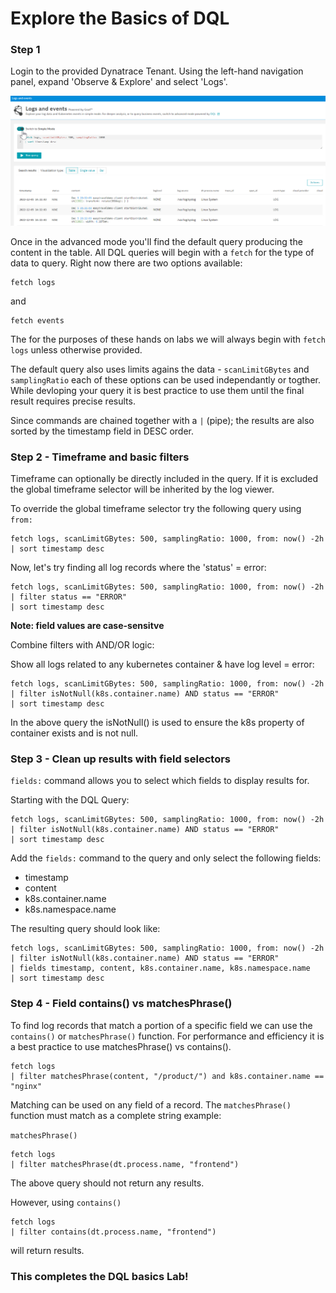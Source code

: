 # Explore the Basics of DQL

### Step 1
Login to the provided Dynatrace Tenant. Using the left-hand navigation panel, expand 'Observe & Explore' and select 'Logs'.

![Logs & Events Viewer](../../assets/images/Log%20viewer.png)

Once in the advanced mode you'll find the default query producing the content in the table. All DQL queries will begin with a `fetch` for the type of data to query. Right now there are two options available:
```
fetch logs
```
and
```
fetch events
```
The for the purposes of these hands on labs we will always begin with `fetch logs` unless otherwise provided.

The default query also uses limits agains the data - `scanLimitGBytes` and `samplingRatio` each of these options can be used independantly or togther. While devloping your query it is best practice to use them until the final result requires precise results.



Since commands are chained together with a `|` (pipe); the results are also sorted by the timestamp field in DESC order.

### Step 2 - Timeframe and basic filters

Timeframe can optionally be directly included in the query. If it is excluded the global timeframe selector will be inherited by the log viewer. 

To override the global timeframe selector try the following query using `from:`

```
fetch logs, scanLimitGBytes: 500, samplingRatio: 1000, from: now() -2h
| sort timestamp desc
```

Now, let's try finding all log records where the 'status' = error:

```
fetch logs, scanLimitGBytes: 500, samplingRatio: 1000, from: now() -2h
| filter status == "ERROR"
| sort timestamp desc
```
**Note: field values are case-sensitve**

Combine filters with AND/OR logic:

Show all logs related to any kubernetes container & have log level = error:

```
fetch logs, scanLimitGBytes: 500, samplingRatio: 1000, from: now() -2h
| filter isNotNull(k8s.container.name) AND status == "ERROR"
| sort timestamp desc
```

In the above query the isNotNull() is used to ensure the k8s property of container exists and is not null. 

### Step 3 - Clean up results with field selectors

`fields:` command allows you to select which fields to display results for. 

Starting with the DQL Query:
```
fetch logs, scanLimitGBytes: 500, samplingRatio: 1000, from: now() -2h
| filter isNotNull(k8s.container.name) AND status == "ERROR"
| sort timestamp desc
```
Add the `fields:` command to the query and only select the following fields:
- timestamp
- content
- k8s.container.name
- k8s.namespace.name

The resulting query should look like:

```
fetch logs, scanLimitGBytes: 500, samplingRatio: 1000, from: now() -2h
| filter isNotNull(k8s.container.name) AND status == "ERROR"
| fields timestamp, content, k8s.container.name, k8s.namespace.name
| sort timestamp desc
```

### Step 4 - Field contains() vs matchesPhrase()

To find log records that match a portion of a specific field we can use the `contains()` or `matchesPhrase()` function. For performance and efficiency it is a best practice to use matchesPhrase() vs contains().

```
fetch logs
| filter matchesPhrase(content, "/product/") and k8s.container.name == "nginx"
```

Matching can be used on any field of a record. The `matchesPhrase()` function must match as a complete string example:

`matchesPhrase()`
```
fetch logs
| filter matchesPhrase(dt.process.name, "frontend")
```
The above query should not return any results. 

However, using `contains()`

```
fetch logs
| filter contains(dt.process.name, "frontend")
```
will return results.

### This completes the DQL basics Lab!













